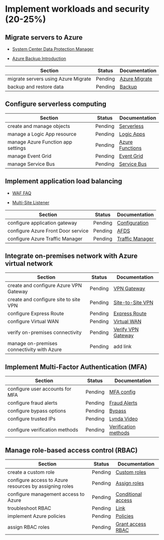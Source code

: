 # Implement workloads and security (20-25%)

## Migrate servers to Azure

- [System Center Data Protection Manager](https://docs.microsoft.com/en-us/system-center/dpm/dpm-overview?view=sc-dpm-2019)

- [Azure Backup Introduction](https://docs.microsoft.com/en-us/azure/backup/backup-introduction-to-azure-backup)

| Section | Status | Documentation
| --- | --- | --- |
| migrate servers using Azure Migrate | Pending | [Azure Migrate](https://docs.microsoft.com/en-us/azure/migrate/migrate-services-overview) |
| backup and restore data | Pending | [Backup](https://docs.microsoft.com/en-us/azure/backup/backup-architecture) |

## Configure serverless computing

| Section | Status | Documentation
| --- | --- | --- |
| create and manage objects | Pending | [Serverless](https://azure.microsoft.com/en-us/overview/serverless-computing/) |
| manage a Logic App resource | Pending | [Logic Apps](https://docs.microsoft.com/en-us/azure/logic-apps/) |
| manage Azure Function app settings | Pending | [Azure Functions](https://docs.microsoft.com/en-us/azure/azure-functions/) |
| manage Event Grid | Pending | [Event Grid](https://docs.microsoft.com/en-us/azure/event-grid/overview) |
| manage Service Bus | Pending | [Service Bus](https://docs.microsoft.com/en-us/azure/service-bus-messaging/) |

## Implement application load balancing

- [WAF FAQ](https://docs.microsoft.com/en-us/azure/application-gateway/application-gateway-faq)

- [Multi-Site Listener](https://docs.microsoft.com/en-us/azure/application-gateway/multiple-site-overview)

| Section | Status | Documentation
| --- | --- | --- |
| configure application gateway | Pending | [Configuration](https://docs.microsoft.com/en-us/azure/application-gateway/configuration-overview) |
| configure Azure Front Door service | Pending | [AFDS](https://docs.microsoft.com/en-us/azure/frontdoor/front-door-overview) |
| configure Azure Traffic Manager | Pending | [Traffic Manager](https://docs.microsoft.com/en-us/azure/traffic-manager/traffic-manager-routing-methods) |

## Integrate on-premises network with Azure virtual network

| Section | Status | Documentation
| --- | --- | --- |
| create and configure Azure VPN Gateway | Pending | [VPN Gateway](https://docs.microsoft.com/en-us/azure/vpn-gateway/vpn-gateway-about-vpngateways) |
| create and configure site to site VPN | Pending | [Site-to-Site VPN](https://docs.microsoft.com/en-us/azure/vpn-gateway/point-to-site-about) |
| configure Express Route | Pending | [Express Route](https://docs.microsoft.com/en-us/azure/expressroute/) |
| configure Virtual WAN | Pending | [Virtual WAN](https://docs.microsoft.com/en-us/azure/virtual-wan/virtual-wan-about) |
| verify on-premises connectivity | Pending | [Verify VPN Gateway](https://docs.microsoft.com/en-us/azure/network-watcher/network-watcher-diagnose-on-premises-connectivity) |
| manage on-premises connectivity with Azure | Pending | add link |

## Implement Multi-Factor Authentication (MFA)

| Section | Status | Documentation
| --- | --- | --- |
| configure user accounts for MFA | Pending | [MFA config](https://docs.microsoft.com/en-us/azure/active-directory/authentication/howto-mfa-mfasettings) |
| configure fraud alerts | Pending | [Fraud Alerts](https://subscription.packtpub.com/book/networking_and_servers/9781838829025/16/ch16lvl1sec149/configuring-fraud-alerts) |
| configure bypass options | Pending | [Bypass](https://subscription.packtpub.com/book/networking_and_servers/9781838829025/16/ch16lvl1sec150/configuring-bypass-options) |
| configure trusted IPs | Pending | [Lynda Video](https://www.lynda.com/Azure-tutorials/Configure-trusted-IPs-app-passwords/585262/639244-4.html) |
| configure verification methods | Pending | [Verification methods](https://docs.microsoft.com/en-us/azure/active-directory/user-help/multi-factor-authentication-end-user-manage-settings) |

## Manage role-based access control (RBAC)

| Section | Status | Documentation
| --- | --- | --- |
| create a custom role | Pending | [Custom roles](https://docs.microsoft.com/en-us/azure/role-based-access-control/custom-roles) |
| configure access to Azure resources by assigning roles | Pending | [Assign roles](https://docs.microsoft.com/en-us/azure/role-based-access-control/role-assignments-portal) |
| configure management access to Azure | Pending | [Conditional access](https://docs.microsoft.com/en-us/azure/role-based-access-control/conditional-access-azure-management) |
| troubleshoot RBAC | Pending | [Link](https://docs.microsoft.com/en-us/azure/role-based-access-control/troubleshooting) |
| implement Azure policies | Pending | [Policies](https://docs.microsoft.com/en-us/azure/governance/policy/overview) |
| assign RBAC roles| Pending | [Grant access RBAC](https://docs.microsoft.com/en-us/azure/role-based-access-control/quickstart-assign-role-user-portal) |
